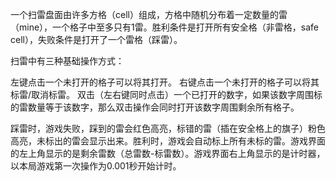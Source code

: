 

一个扫雷盘面由许多方格（cell）组成，方格中随机分布着一定数量的雷（mine），一个格子中至多只有1雷。胜利条件是打开所有安全格（非雷格，safe cell），失败条件是打开了一个雷格（踩雷）。


扫雷中有三种基础操作方式：

左键点击一个未打开的格子可以将其打开。
右键点击一个未打开的格子可以将其标雷/取消标雷。
双击（左右键同时点击）一个已打开的数字，如果该数字周围标的雷数量等于该数字，那么双击操作会同时打开该数字周围剩余所有格子。

踩雷时，游戏失败，踩到的雷会红色高亮，标错的雷（插在安全格上的旗子）粉色高亮，未标出的雷会显示出来。胜利时，游戏会自动标上所有未标的雷。游戏界面的左上角显示的是剩余雷数（总雷数-标雷数）。游戏界面右上角显示的是计时器，以本局游戏第一次操作为0.001秒开始计时。
